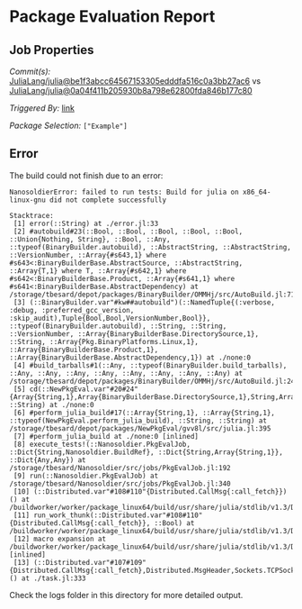 # Package Evaluation Report

## Job Properties

*Commit(s):* [JuliaLang/julia@be1f3abcc64567153305edddfa516c0a3bb27ac6](https://github.com/JuliaLang/julia/commit/be1f3abcc64567153305edddfa516c0a3bb27ac6) vs [JuliaLang/julia@0a04f411b205930b8a798e62800fda846b177c80](https://github.com/JuliaLang/julia/commit/0a04f411b205930b8a798e62800fda846b177c80)

*Triggered By:* [link](https://github.com/JuliaLang/julia/commit/be1f3abcc64567153305edddfa516c0a3bb27ac6#commitcomment-42993285)

*Package Selection:* `["Example"]`

## Error

The build could not finish due to an error:

```
NanosoldierError: failed to run tests: Build for julia on x86_64-linux-gnu did not complete successfully

Stacktrace:
 [1] error(::String) at ./error.jl:33
 [2] #autobuild#23(::Bool, ::Bool, ::Bool, ::Bool, ::Bool, ::Union{Nothing, String}, ::Bool, ::Any, ::typeof(BinaryBuilder.autobuild), ::AbstractString, ::AbstractString, ::VersionNumber, ::Array{#s643,1} where #s643<:BinaryBuilderBase.AbstractSource, ::AbstractString, ::Array{T,1} where T, ::Array{#s642,1} where #s642<:BinaryBuilderBase.Product, ::Array{#s641,1} where #s641<:BinaryBuilderBase.AbstractDependency) at /storage/tbesard/depot/packages/BinaryBuilder/OMMHj/src/AutoBuild.jl:714
 [3] (::BinaryBuilder.var"#kw##autobuild")(::NamedTuple{(:verbose, :debug, :preferred_gcc_version, :skip_audit),Tuple{Bool,Bool,VersionNumber,Bool}}, ::typeof(BinaryBuilder.autobuild), ::String, ::String, ::VersionNumber, ::Array{BinaryBuilderBase.DirectorySource,1}, ::String, ::Array{Pkg.BinaryPlatforms.Linux,1}, ::Array{BinaryBuilderBase.Product,1}, ::Array{BinaryBuilderBase.AbstractDependency,1}) at ./none:0
 [4] #build_tarballs#1(::Any, ::typeof(BinaryBuilder.build_tarballs), ::Any, ::Any, ::Any, ::Any, ::Any, ::Any, ::Any, ::Any) at /storage/tbesard/depot/packages/BinaryBuilder/OMMHj/src/AutoBuild.jl:247
 [5] cd(::NewPkgEval.var"#20#24"{Array{String,1},Array{BinaryBuilderBase.DirectorySource,1},String,Array{Pkg.BinaryPlatforms.Linux,1},Array{BinaryBuilderBase.Product,1},Array{Any,1}}, ::String) at ./none:0
 [6] #perform_julia_build#17(::Array{String,1}, ::Array{String,1}, ::typeof(NewPkgEval.perform_julia_build), ::String, ::String) at /storage/tbesard/depot/packages/NewPkgEval/gvv8l/src/julia.jl:395
 [7] #perform_julia_build at ./none:0 [inlined]
 [8] execute_tests!(::Nanosoldier.PkgEvalJob, ::Dict{String,Nanosoldier.BuildRef}, ::Dict{String,Array{String,1}}, ::Dict{Any,Any}) at /storage/tbesard/Nanosoldier/src/jobs/PkgEvalJob.jl:192
 [9] run(::Nanosoldier.PkgEvalJob) at /storage/tbesard/Nanosoldier/src/jobs/PkgEvalJob.jl:340
 [10] (::Distributed.var"#108#110"{Distributed.CallMsg{:call_fetch}})() at /buildworker/worker/package_linux64/build/usr/share/julia/stdlib/v1.3/Distributed/src/process_messages.jl:294
 [11] run_work_thunk(::Distributed.var"#108#110"{Distributed.CallMsg{:call_fetch}}, ::Bool) at /buildworker/worker/package_linux64/build/usr/share/julia/stdlib/v1.3/Distributed/src/process_messages.jl:79
 [12] macro expansion at /buildworker/worker/package_linux64/build/usr/share/julia/stdlib/v1.3/Distributed/src/process_messages.jl:294 [inlined]
 [13] (::Distributed.var"#107#109"{Distributed.CallMsg{:call_fetch},Distributed.MsgHeader,Sockets.TCPSocket})() at ./task.jl:333
```

Check the logs folder in this directory for more detailed output.

